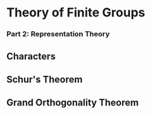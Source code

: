 # Theory of Finite Groups

### **Part 2: Representation Theory**

## Characters

## Schur's Theorem

## Grand Orthogonality Theorem